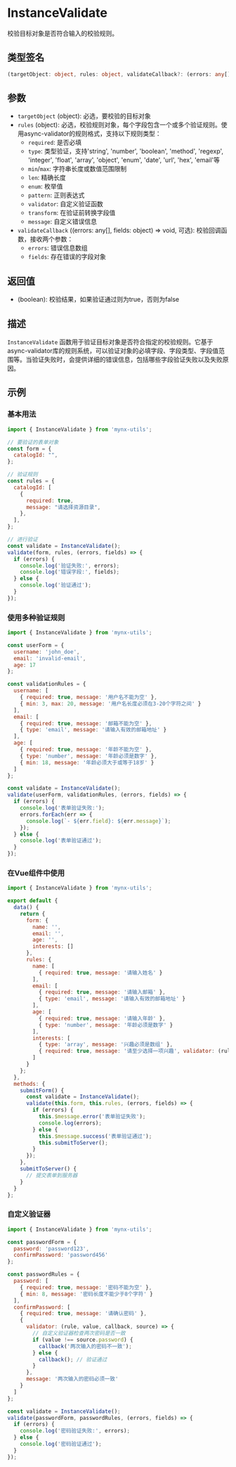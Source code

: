 # InstanceValidate

校验目标对象是否符合输入的校验规则。

## 类型签名

```typescript
(targetObject: object, rules: object, validateCallback?: (errors: any[], fields: object) => void) => boolean
```

## 参数

- `targetObject` (object): 必选，要校验的目标对象
- `rules` (object): 必选，校验规则对象，每个字段包含一个或多个验证规则。使用async-validator的规则格式，支持以下规则类型：
  - `required`: 是否必填
  - `type`: 类型验证，支持'string', 'number', 'boolean', 'method', 'regexp', 'integer', 'float', 'array', 'object', 'enum', 'date', 'url', 'hex', 'email'等
  - `min`/`max`: 字符串长度或数值范围限制
  - `len`: 精确长度
  - `enum`: 枚举值
  - `pattern`: 正则表达式
  - `validator`: 自定义验证函数
  - `transform`: 在验证前转换字段值
  - `message`: 自定义错误信息
- `validateCallback` ((errors: any[], fields: object) => void, 可选): 校验回调函数，接收两个参数：
  - `errors`: 错误信息数组
  - `fields`: 存在错误的字段对象

## 返回值

- (boolean): 校验结果，如果验证通过则为true，否则为false

## 描述

`InstanceValidate` 函数用于验证目标对象是否符合指定的校验规则。它基于async-validator库的规则系统，可以验证对象的必填字段、字段类型、字段值范围等。当验证失败时，会提供详细的错误信息，包括哪些字段验证失败以及失败原因。

## 示例

### 基本用法

```js
import { InstanceValidate } from 'mynx-utils';

// 要验证的表单对象
const form = {
  catalogId: "",
};

// 验证规则
const rules = {
  catalogId: [
    {
      required: true,
      message: "请选择资源目录",
    },
  ],
};

// 进行验证
const validate = InstanceValidate();
validate(form, rules, (errors, fields) => {
  if (errors) {
    console.log('验证失败:', errors);
    console.log('错误字段:', fields);
  } else {
    console.log('验证通过');
  }
});
```

### 使用多种验证规则

```js
import { InstanceValidate } from 'mynx-utils';

const userForm = {
  username: 'john_doe',
  email: 'invalid-email',
  age: 17
};

const validationRules = {
  username: [
    { required: true, message: '用户名不能为空' },
    { min: 3, max: 20, message: '用户名长度必须在3-20个字符之间' }
  ],
  email: [
    { required: true, message: '邮箱不能为空' },
    { type: 'email', message: '请输入有效的邮箱地址' }
  ],
  age: [
    { required: true, message: '年龄不能为空' },
    { type: 'number', message: '年龄必须是数字' },
    { min: 18, message: '年龄必须大于或等于18岁' }
  ]
};

const validate = InstanceValidate();
validate(userForm, validationRules, (errors, fields) => {
  if (errors) {
    console.log('表单验证失败:');
    errors.forEach(err => {
      console.log(`- ${err.field}: ${err.message}`);
    });
  } else {
    console.log('表单验证通过');
  }
});
```

### 在Vue组件中使用

```js
import { InstanceValidate } from 'mynx-utils';

export default {
  data() {
    return {
      form: {
        name: '',
        email: '',
        age: '',
        interests: []
      },
      rules: {
        name: [
          { required: true, message: '请输入姓名' }
        ],
        email: [
          { required: true, message: '请输入邮箱' },
          { type: 'email', message: '请输入有效的邮箱地址' }
        ],
        age: [
          { required: true, message: '请输入年龄' },
          { type: 'number', message: '年龄必须是数字' }
        ],
        interests: [
          { type: 'array', message: '兴趣必须是数组' },
          { required: true, message: '请至少选择一项兴趣', validator: (rule, value) => value.length > 0 }
        ]
      }
    };
  },
  methods: {
    submitForm() {
      const validate = InstanceValidate();
      validate(this.form, this.rules, (errors, fields) => {
        if (errors) {
          this.$message.error('表单验证失败');
          console.log(errors);
        } else {
          this.$message.success('表单验证通过');
          this.submitToServer();
        }
      });
    },
    submitToServer() {
      // 提交表单到服务器
    }
  }
};
```

### 自定义验证器

```js
import { InstanceValidate } from 'mynx-utils';

const passwordForm = {
  password: 'password123',
  confirmPassword: 'password456'
};

const passwordRules = {
  password: [
    { required: true, message: '密码不能为空' },
    { min: 8, message: '密码长度不能少于8个字符' }
  ],
  confirmPassword: [
    { required: true, message: '请确认密码' },
    { 
      validator: (rule, value, callback, source) => {
        // 自定义验证器检查两次密码是否一致
        if (value !== source.password) {
          callback('两次输入的密码不一致');
        } else {
          callback(); // 验证通过
        }
      },
      message: '两次输入的密码必须一致'
    }
  ]
};

const validate = InstanceValidate();
validate(passwordForm, passwordRules, (errors, fields) => {
  if (errors) {
    console.log('密码验证失败:', errors);
  } else {
    console.log('密码验证通过');
  }
});
``` 